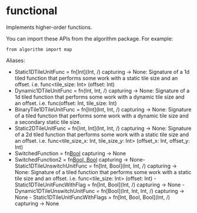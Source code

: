 # functional
Implements higher-order functions.

You can import these APIs from the algorithm package. For example:
```mojo
from algorithm import map
```
Aliases:
- ​Static1DTileUnitFunc = fn[Int](Int, /) capturing -> None: Signature of a 1d tiled function that performs some work with a static tile size and an offset. i.e. func<tile_size: Int> (offset: Int)
- ​Dynamic1DTileUnitFunc = fn(Int, Int, /) capturing -> None: Signature of a 1d tiled function that performs some work with a dynamic tile size and an offset. i.e. func(offset: Int, tile_size: Int)
- ​BinaryTile1DTileUnitFunc = fn[Int](Int, Int, /) capturing -> None: Signature of a tiled function that performs some work with a dynamic tile size and a secondary static tile size.
- ​Static2DTileUnitFunc = fn[Int, Int](Int, Int, /) capturing -> None: Signature of a 2d tiled function that performs some work with a static tile size and an offset. i.e. func<tile_size_x: Int, tile_size_y: Int> (offset_x: Int, offset_y: Int)
- ​SwitchedFunction = fn[Bool]() capturing -> None
- ​SwitchedFunction2 = fn[Bool, Bool]() capturing -> None
​- Static1DTileUnswitchUnitFunc = fn[Int, Bool](Int, Int, /) capturing -> None: Signature of a tiled function that performs some work with a static tile size and an offset. i.e. func<tile_size: Int> (offset: Int)
​- Static1DTileUnitFuncWithFlag = fn[Int, Bool](Int, /) capturing -> None
​- Dynamic1DTileUnswitchUnitFunc = fn[Bool](Int, Int, Int, /) capturing -> None
​- Static1DTileUnitFuncWithFlags = fn[Int, Bool, Bool](Int, /) capturing -> None